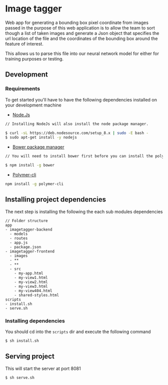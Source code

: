 # Image tagger

Web app for generating a bounding box pixel coordinate from images passed in
the purpose of this web application is to allow the team to sort though a list of 
taken images and generate a Json object that specifies the url location of the file
and the coordinates of the bounding box around the feature of interest.

This allows us to parse this file into our neural network model for either for training purposes or testing.

## Development

### Requirements 

To get started you'll have to have  the following dependencies installed on your development machine

- [Node.Js](https://nodejs.org/en/download/package-manager/)

```bash
// Installing NodeJs will also install the node package manager.

$ curl -sL https://deb.nodesource.com/setup_8.x | sudo -E bash -
$ sudo apt-get install -y nodejs
```

- [Bower package manager](https://bower.io/) 
```bash
// You will need to install bower first before you can install the polymer-cli

$ npm install -g bower
```
- [Polymer-cli](https://www.polymer-project.org/2.0/start/install-2-0#use-cli)

```bash
npm install -g polymer-cli
```

## Installing project dependencies

The next step is installing the following the each sub modules dependencies
```
// Folder structure
app
- imagetagger-backend
  - models
  - routes
  - app.js
  - package.json
- imagetagger-frontend
  - images
  - **
  - **
  - src
    - my-app.html
    - my-view1.html
    - my-view2.html
    - my-view3.html
    - my-view404.html
    - shared-styles.html
scripts
- install.sh
- serve.sh
```

<!-- You'll need to install the dependencies for the each module to get started. if you want you can cd into the modules and run the install the dependencies for each module sepertelly for `imagetagger-backend` you'll run `npm install` which will install the node_modules dependencies. for `imagetagger-frontend` you'll run `bower install` which installes the web-apps dependencies
  -->

  ### Installing dependencies
  You should cd into the `scripts` dir and execute the following command
  ``` bash
  $ sh install.sh
  ```

  ## Serving project
  This will start the server at port 8081
  ```bash
  $ sh serve.sh
  ```